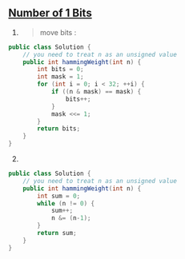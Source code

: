 ## [Number of 1 Bits](https://leetcode.com/problems/number-of-1-bits/description/)

1. > move bits :

```java
public class Solution {
    // you need to treat n as an unsigned value
    public int hammingWeight(int n) {
        int bits = 0;
        int mask = 1;
        for (int i = 0; i < 32; ++i) {
            if ((n & mask) == mask) {
                bits++;
            }
            mask <<= 1;
        }
        return bits;
    }
}
```

2. > 

```java
public class Solution {
    // you need to treat n as an unsigned value
    public int hammingWeight(int n) {
        int sum = 0;
        while (n != 0) {
            sum++;
            n &= (n-1);
        }
        return sum;
    }
}
```

